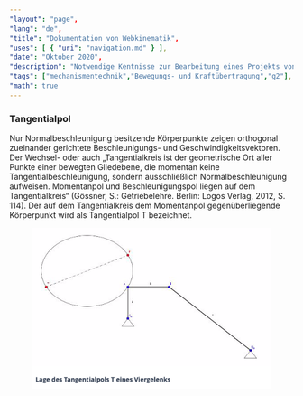 ```yaml
---
"layout": "page",
"lang": "de",
"title": "Dokumentation von Webkinematik",
"uses": [ { "uri": "navigation.md" } ],
"date": "Oktober 2020",
"description": "Notwendige Kentnisse zur Bearbeitung eines Projekts von Webkinematik",
"tags": ["mechanismentechnik","Bewegungs- und Kraftübertragung","g2"],
"math": true
---
```


### Tangentialpol

Nur Normalbeschleunigung besitzende Körperpunkte zeigen orthogonal zueinander gerichtete Beschleunigungs- und Geschwindigkeitsvektoren. Der Wechsel- oder auch „Tangentialkreis ist der geometrische Ort aller Punkte einer bewegten Gliedebene, die momentan keine Tangentialbeschleunigung, sondern ausschließlich Normalbeschleunigung aufweisen. Momentanpol und Beschleunigungspol liegen auf dem Tangentialkreis“ (Gössner, S.: Getriebelehre. Berlin: Logos Verlag, 2012, S. 114). Der auf dem Tangentialkreis dem Momentanpol gegenüberliegende Körperpunkt wird als Tangentialpol T bezeichnet.

<figure>

<img src="./Bilder/bild 13.png">

</figure>